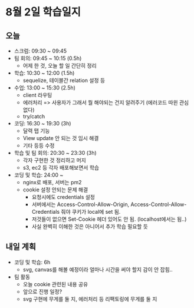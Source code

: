 # 8월 2일 학습일지

## 오늘

- 스크럼: 09:30 ~ 09:45
- 팀 회의: 09:45 ~ 10:15 (0.5h)
  - 어제 한 것, 오늘 할 일 간단히 정리
- 학습: 10:30 ~ 12:00 (1.5h)
  - sequelize, 테이블간 relation 설정 등
- 수업: 13:00 ~ 15:30 (2.5h)
  - client 라우팅
  - 에러처리 => 사용자가 그래서 뭘 해야되는 건지 알려주기 (에러코드 따윈 관심없다)
  - try/catch
- 코딩: 16:30 ~ 19:30 (3h)
  - 달력 탭 기능
  - View update 안 되는 것 임시 해결
  - 기타 등등 수정
- 학습 및 팀 회의: 20:30 ~ 23:30 (3h)
  - 각자 구현한 것 정리하고 머지
  - s3, ec2 등 각자 배포해보면서 학습
- 코딩 및 학습: 24:00 ~
  - nginx로 배포, 서버는 pm2
  - cookie 설정 안되는 문제 해결
    - 요청시에도 credentials 설정
    - 서버에서는 Access-Control-Allow-Origin, Access-Control-Allow-Credentials 줘야 쿠키가 local에 set 됨.
    - 저것들이 없으면 Set-Cookie 헤더 있어도 안 됨. (localhost에서는 됨..)
    - 사실 완벽히 이해한 것은 아니어서 추가 학습 필요할 듯

## 내일 계획

- 코딩 및 학습: 6h
  - svg, canvas를 해볼 예정이라 얼마나 시간을 써야 할지 감이 안 잡힘..
- 팀 활동
  - 오늘 cookie 관련된 내용 공유
  - 앞으로 진행 일정?
  - svg 구현에 무게를 둘 지, 에러처리 등 리팩토링에 무게를 둘 지
